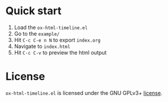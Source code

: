 

# Quick start

1.  Load the `ox-html-timeline.el`
2.  Go to the `example/`
3.  Hit `C-c C-e n N` to export `index.org`
4.  Navigate to `index.html`
5.  Hit `C-c C-v` to preview the html output


# License

`ox-html-timeline.el` is licensed under the GNU GPLv3+ [license](COPYING).

